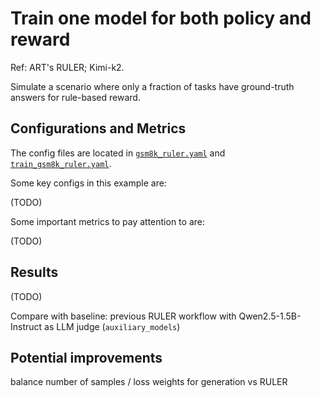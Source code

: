 # Train one model for both policy and reward


Ref: ART's RULER; Kimi-k2.


Simulate a scenario where only a fraction of tasks have ground-truth answers for rule-based reward.



## Configurations and Metrics

The config files are located in [`gsm8k_ruler.yaml`](gsm8k_ruler.yaml) and [`train_gsm8k_ruler.yaml`](train_gsm8k_ruler.yaml).

Some key configs in this example are:

(TODO)


Some important metrics to pay attention to are:

(TODO)


## Results

(TODO)

Compare with baseline: previous RULER workflow with Qwen2.5-1.5B-Instruct as LLM judge (`auxiliary_models`)



## Potential improvements

balance number of samples / loss weights for generation vs RULER
